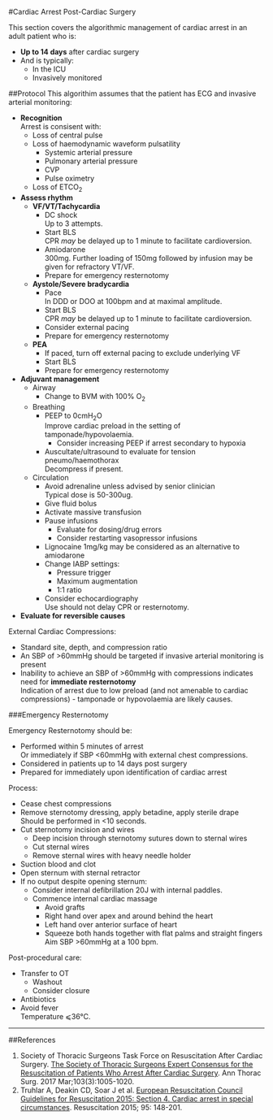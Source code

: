 #Cardiac Arrest Post-Cardiac Surgery

This section covers the algorithmic management of cardiac arrest in an adult patient who is:
* **Up to 14 days** after cardiac surgery
* And is typically:
	* In the ICU  
	* Invasively monitored

##Protocol
This algorithim assumes that the patient has ECG and invasive arterial monitoring:
* **Recognition**  
Arrest is consisent with:
	* Loss of central pulse
	* Loss of haemodynamic waveform pulsatility
		* Systemic arterial pressure
		* Pulmonary arterial pressure
		* CVP
		* Pulse oximetry
	* Loss of ETCO<sub>2</sub>
* **Assess rhythm**
	* **VF/VT/Tachycardia**
		* DC shock  
		Up to 3 attempts.
		* Start BLS  
		CPR *may* be delayed up to 1 minute to facilitate cardioversion.
		* Amiodarone  
		300mg. Further loading of 150mg followed by infusion may be given for refractory VT/VF.
		* Prepare for emergency resternotomy
	* **Aystole/Severe bradycardia**
		* Pace  
		In DDD or DOO at 100bpm and at maximal amplitude.  
		* Start BLS  
		CPR *may* be delayed up to 1 minute to facilitate cardioversion.
		* Consider external pacing
		* Prepare for emergency resternotomy
	* **PEA**
		* If paced, turn off external pacing to exclude underlying VF
		* Start BLS
		* Prepare for emergency resternotomy
* **Adjuvant management**
	* Airway  
		* Change to BVM with 100% O<sub>2</sub>
	* Breathing  
		* PEEP to 0cmH<sub>2</sub>O  
		Improve cardiac preload in the setting of tamponade/hypovolaemia.
			* Consider increasing PEEP if arrest secondary to hypoxia
		* Auscultate/ultrasound to evaluate for tension pneumo/haemothorax  
		Decompress if present.
	* Circulation
		* Avoid adrenaline unless advised by senior clinician  
		Typical dose is 50-300ug.
		* Give fluid bolus
		* Activate massive transfusion
		* Pause infusions  
			* Evaluate for dosing/drug errors
			* Consider restarting vasopressor infusions
		* Lignocaine 1mg/kg may be considered as an alternative to amiodarone
		* Change IABP settings:
			* Pressure trigger
			* Maximum augmentation
			* 1:1 ratio
		* Consider echocardiography  
		Use should not delay CPR or resternotomy.
* **Evaluate for reversible causes**


External Cardiac Compressions:
* Standard site, depth, and compression ratio
* An SBP of >60mmHg should be targeted if invasive arterial monitoring is present
* Inability to achieve an SBP of >60mmHg with compressions indicates need for **immediate resternotomy**  
Indication of arrest due to low preload (and not amenable to cardiac compressions) - tamponade or hypovolaemia are likely causes.


###Emergency Resternotomy

Emergency Resternotomy should be:
* Performed within 5 minutes of arrest  
Or immediately if SBP <60mmHg with external chest compressions.
* Considered in patients up to 14 days post surgery
* Prepared for immediately upon identification of cardiac arrest

Process:
* Cease chest compressions
* Remove sternotomy dressing, apply betadine, apply sterile drape  
Should be performed in \<10 seconds.
* Cut sternotomy incision and wires
	* Deep incision through sternotomy sutures down to sternal wires
	* Cut sternal wires
	* Remove sternal wires with heavy needle holder
* Suction blood and clot
* Open sternum with sternal retractor
* If no output despite opening sternum:
	* Consider internal defibrillation
	20J with internal paddles.
	* Commence internal cardiac massage
		* Avoid grafts
		* Right hand over apex and around behind the heart
		* Left hand over anterior surface of heart
		* Squeeze both hands together with flat palms and straight fingers  
		Aim SBP >60mmHg at a 100 bpm.

Post-procedural care:
* Transfer to OT
	* Washout
	* Consider closure
* Antibiotics
* Avoid fever  
Temperature ⩽36°C.

---

##References
1. Society of Thoracic Surgeons Task Force on Resuscitation After Cardiac Surgery. [The Society of Thoracic Surgeons Expert Consensus for the Resuscitation of Patients Who Arrest After Cardiac Surgery](https://www.ncbi.nlm.nih.gov/pubmed/28122680). Ann Thorac Surg. 2017 Mar;103(3):1005-1020.
2. Truhlar A, Deakin CD, Soar J et al. [European Resuscitation Council Guidelines for Resuscitation 2015: Section 4. Cardiac arrest in special circumstances](https://ercguidelines.elsevierresource.com/european-resuscitation-council-guidelines-resuscitation-2015-section-4-cardiac-arrest-special). Resuscitation 2015; 95: 148-201.
